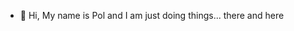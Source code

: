 - 👋 Hi, 
    My name is Pol and I am just doing things... there and here

<!---
pollawat15851/pollawat15851 is a ✨ special ✨ repository because its `README.md` (this file) appears on your GitHub profile.
You can click the Preview link to take a look at your changes.
--->
